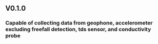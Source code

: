 ## V0.1.0
### Capable of collecting data from geophone, accelerometer excluding freefall detection, tds sensor, and conductivity probe
